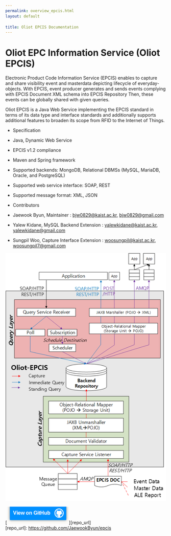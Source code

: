 ```yaml
---
permalink: overview_epcis.html
layout: default

title: Oliot EPCIS Documentation
---
```


Oliot EPC Information Service (Oliot EPCIS)
===========================================
Electronic Product Code Information Service (EPCIS) enables to capture and share visibility event and masterdata depicting lifecycle of everyday-objects. With EPCIS, event producer generates and sends events complying with EPCIS Document XML schema into EPCIS Repository Then, these events can be globally shared with given queries.

Oliot EPCIS is a Java Web Service implementing the EPCIS standard in terms of its data type and interface standards and additionally supports additional features to broaden its scope from RFID to the Internet of Things.

* Specification
 * Java, Dynamic Web Service
 * EPCIS v1.2 compliance
 * Maven and Spring framework
 * Supported backends: MongoDB, Relational DBMSs (MySQL, MariaDB, Oracle, and PostgreSQL)
 * Supported web service interface: SOAP, REST
 * Supported message format: XML, JSON

* Contributors
 * Jaewook Byun, Maintainer  : bjw0829@kaist.ac.kr, bjw0829@gmail.com
 * Yalew Kidane, MySQL Backend Extension : yalewkidane@kaist.ac.kr, yalewkidane@gmail.com
 * Sungpil Woo, Capture Interface Extension : woosungpil@kaist.ac.kr, woosungpil7@gmail.com

![thumbnail](images/epcis-pics/architecture.png)

[![thumbnail](images/viewon.png)][repo_url]  
[repo_url]: https://github.com/JaewookByun/epcis

